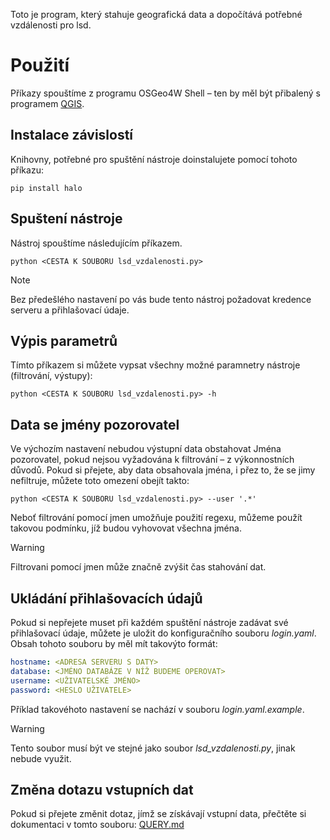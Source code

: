 Toto je program, který stahuje geografická data a dopočítává potřebné vzdálenosti pro lsd.
# Použití
Příkazy spouštíme z programu OSGeo4W Shell – ten by měl být přibalený s programem [QGIS](https://www.qgis.org/en/site/).
## Instalace závislostí
Knihovny, potřebné pro spuštění nástroje doinstalujete pomocí tohoto příkazu:
```shell
pip install halo
```
## Spuštení nástroje
Nástroj spouštíme následujícím příkazem.
```
python <CESTA K SOUBORU lsd_vzdalenosti.py>
```
> [!NOTE]
> Bez předešlého nastavení po vás bude tento nástroj požadovat kredence serveru a přihlašovací údaje.
## Výpis parametrů
Tímto příkazem si můžete vypsat všechny možné paramnetry nástroje (filtrování, výstupy):
```shell
python <CESTA K SOUBORU lsd_vzdalenosti.py> -h
```
## Data se jmény pozorovatel
Ve výchozím nastavení nebudou výstupní data obstahovat Jména pozorovatel, pokud nejsou vyžadována k filtrování – z výkonnostních důvodů. Pokud si přejete, aby data obsahovala jména, i přez to, že se jimy nefiltruje, můžete toto omezení obejít takto:
```
python <CESTA K SOUBORU lsd_vzdalenosti.py> --user '.*'
```
Neboť filtrování pomocí jmen umožňuje použití regexu, můžeme použít takovou podmínku, jíž budou vyhovovat všechna jména.
> [!WARNING]
> Filtrovani pomocí jmen může značně zvýšit čas stahování dat.
## Ukládání přihlašovacích údajů
Pokud si nepřejete muset při každém spuštění nástroje zadávat své přihlašovací údaje, můžete je uložit do konfiguračního souboru *login.yaml*. Obsah tohoto souboru by měl mít takovýto formát:
```yaml
hostname: <ADRESA SERVERU S DATY>
database: <JMÉNO DATABÁZE V NÍŽ BUDEME OPEROVAT>
username: <UŽIVATELSKÉ JMÉNO>
password: <HESLO UŽIVATELE>
```
Příklad takovéhoto nastavení se nachází v souboru *login.yaml.example*.
> [!WARNING]
> Tento soubor musí být ve stejné jako soubor *lsd_vzdalenosti.py*, jinak nebude využit.
## Změna dotazu vstupních dat
Pokud si přejete změnit dotaz, jímž se získávají vstupní data, přečtěte si dokumentaci v tomto souboru:
[QUERY.md](utils/QUERY.md)
